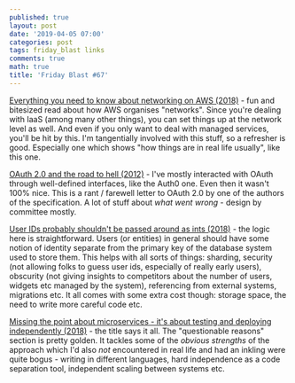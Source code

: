 ```yaml
---
published: true
layout: post
date: '2019-04-05 07:00'
categories: post
tags: friday_blast links
comments: true
math: true
title: 'Friday Blast #67'
---
```

[Everything you need to know about networking on AWS (2018)](https://grahamlyons.com/article/everything-you-need-to-know-about-networking-on-aws) - fun and bitesized read about how AWS organises "networks". Since you're dealing with IaaS (among many other things), you can set things up at the network level as well. And even if you only want to deal with managed services, you'll be hit by this. I'm tangentially involved with this stuff, so a refresher is good. Especially one which shows "how things are in real life usually", like this one.

[OAuth 2.0 and the road to hell (2012)](https://hueniverse.com/oauth-2-0-and-the-road-to-hell-8eec45921529) - I've mostly interacted with OAuth through well-defined interfaces, like the Auth0 one. Even then it wasn't 100% nice. This is a rant / farewell letter to OAuth 2.0 by one of the authors of the specification. A lot of stuff about _what went wrong_ - design by committee mostly.

[User IDs probably shouldn't be passed around as ints (2018)](https://rachelbythebay.com/w/2018/04/27/uid/) - the logic here is straightforward. Users (or entities) in general should have some notion of identity separate from the primary key of the database system used to store them. This helps with all sorts of things: sharding, security (not allowing folks to guess user ids, especially of really early users), obscurity (not giving insights to competitors about the number of users, widgets etc managed by the system), referencing from external systems, migrations etc. It all comes with some extra cost though: storage space, the need to write more careful code etc.

[Missing the point about microservices - it's about testing and deploying independently (2018)](https://erikbern.com/2018/06/04/missing-the-point-about-microservices.html) - the title says it all. The "questionable reasons" section is pretty golden. It tackles some of the _obvious strengths_ of the approach which I'd also _not_ encountered in real life and had an inkling were quite bogus - writing in different languages, hard independence as a code separation tool, independent scaling between systems etc.
